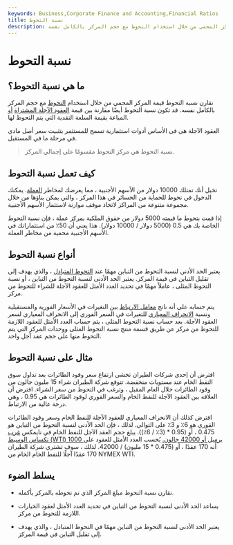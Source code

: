 ```yaml
---
keywords: Business,Corporate Finance and Accounting,Financial Ratios
title: نسبة التحوط
description: تقارن نسبة التحوط قيمة المركز المحمي من خلال استخدام التحوط مع حجم المركز بالكامل نفسه.
---
```


# نسبة التحوط
## ما هي نسبة التحوط؟

تقارن نسبة التحوط قيمة المركز المحمي من خلال استخدام [التحوط](/hedge) مع حجم المركز بالكامل نفسه. قد تكون نسبة التحوط أيضًا مقارنة بين قيمة [العقود الآجلة المشتراة](/futurescontract) [أو](/futurescontract) المباعة بقيمة السلعة النقدية التي يتم التحوط لها.

العقود الآجلة هي في الأساس أدوات استثمارية تسمح للمستثمر بتثبيت سعر أصل مادي في مرحلة ما في المستقبل.

> نسبة التحوط هي مركز التحوط مقسومًا على إجمالي المركز.

>

## كيف تعمل نسبة التحوط

تخيل أنك تمتلك 10000 دولار من الأسهم الأجنبية ، مما يعرضك لمخاطر [العملة](/currencyrisk). يمكنك الدخول في تحوط للحماية من الخسائر في هذا المركز ، والتي يمكن بناؤها من خلال مجموعة متنوعة من المراكز لاتخاذ موقف موازنة لاستثمار الأسهم الأجنبية.

إذا قمت بتحوط ما قيمته 5000 دولار من حقوق الملكية بمركز عملة ، فإن نسبة التحوط الخاصة بك هي 0.5 (5000 دولار / 10000 دولار). هذا يعني أن 50٪ من استثماراتك في الأسهم الأجنبية محمية من مخاطر العملة.

## أنواع نسبة التحوط

يعتبر الحد الأدنى لنسبة التحوط من التباين مهمًا عند [التحوط المتبادل](/crosshedge) ، والذي يهدف إلى تقليل التباين في قيمة المركز. يعتبر الحد الأدنى لنسبة التحوط من التباين ، أو نسبة التحوط المثلى ، عاملاً مهمًا في تحديد العدد الأمثل للعقود الآجلة للشراء للتحوط من مركز.

يتم حسابه على أنه ناتج [معامل الارتباط](/correlationcoefficient) بين التغيرات في الأسعار الفورية والمستقبلية ونسبة [الانحراف المعياري](/standarddeviation) للتغيرات في السعر الفوري إلى الانحراف المعياري لسعر العقود الآجلة. بعد حساب نسبة التحوط المثلى ، يتم حساب العدد الأمثل للعقود اللازمة للتحوط من مركز عن طريق قسمة منتج نسبة التحوط المثلى ووحدات المركز التي يتم التحوط منها على حجم عقد آجل واحد.

## مثال على نسبة التحوط

افترض أن إحدى شركات الطيران تخشى ارتفاع سعر وقود الطائرات بعد تداول سوق النفط الخام عند مستويات منخفضة. تتوقع شركة الطيران شراء 15 مليون جالون من وقود الطائرات خلال العام المقبل ، وترغب في التحوط من سعر الشراء. افترض أن العلاقة بين العقود الآجلة للنفط الخام والسعر الفوري لوقود الطائرات هي 0.95 ، وهي درجة عالية من الارتباط.

افترض كذلك أن الانحراف المعياري للعقود الآجلة للنفط الخام وسعر وقود الطائرات الفوري هو 6٪ و 3٪ على التوالي. لذلك ، فإن الحد الأدنى لنسبة التحوط من التباين هو 0.475 ، أو (0.95 * (3٪ / 6٪)). يبلغ حجم العقد الآجل للنفط الخام في نايمكس [غرب تكساس الوسيط (WTI) 1000 برميل أو 42000 جالون.](/wti) يُحسب العدد الأمثل للعقود على أنه 170 عقدًا ، أو (0.475 * 15 مليون) / 42000. لذلك ، سوف تشتري شركة الطيران 170 عقدًا آجلًا للنفط الخام الخام من NYMEX WTI.

## يسلط الضوء

- تقارن نسبة التحوط مبلغ المركز الذي تم تحوطه بالمركز بأكمله.

- يساعد الحد الأدنى لنسبة التحوط من التباين في تحديد العدد الأمثل لعقود الخيارات اللازمة للتحوط من مركز.

- يعتبر الحد الأدنى لنسبة التحوط من التباين مهمًا في التحوط المتبادل ، والذي يهدف إلى تقليل التباين في قيمة المركز.

